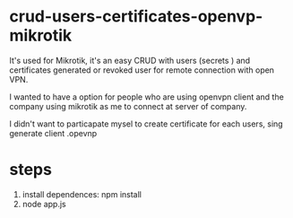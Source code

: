 # crud-users-certificates-openvp-mikrotik

It's used for Mikrotik, it's an easy CRUD with users (secrets ) and certificates generated or revoked user for remote connection with open VPN.

I wanted to have a option for people who are using openvpn client and the company using
mikrotik as me to connect at server of company.

I didn't want to particapate mysel to create certificate for each users, sing generate client .opevnp

# steps

1. install dependences: npm install
2. node app.js
